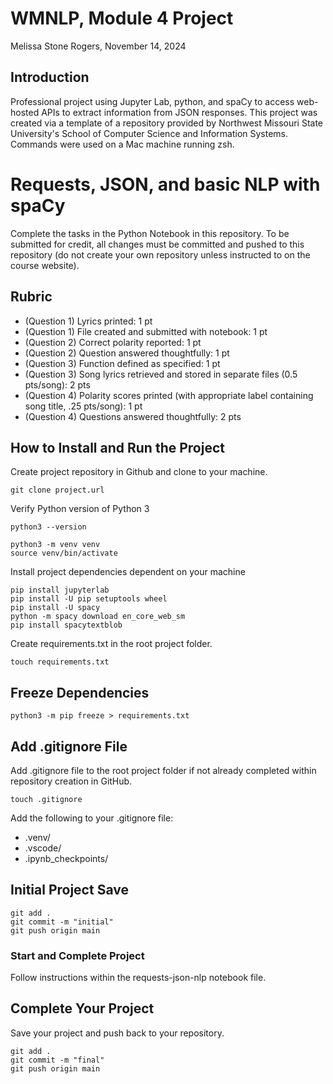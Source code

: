 # WMNLP, Module 4 Project 
Melissa Stone Rogers, November 14, 2024


## Introduction
Professional project using Jupyter Lab, python, and spaCy to access web-hosted APIs to extract information from JSON responses. This project was created via a template of a repository provided by Northwest Missouri State University's School of Computer Science and Information Systems. 
Commands were used on a Mac machine running zsh.  

# Requests, JSON, and basic NLP with spaCy

Complete the tasks in the Python Notebook in this repository.
To be submitted for credit, all changes must be committed and pushed to this repository (do not create your own repository unless instructed to on the course website).

## Rubric

* (Question 1) Lyrics printed: 1 pt
* (Question 1) File created and submitted with notebook: 1 pt
* (Question 2) Correct polarity reported: 1 pt
* (Question 2) Question answered thoughtfully: 1 pt
* (Question 3) Function defined as specified: 1 pt
* (Question 3) Song lyrics retrieved and stored in separate files (0.5 pts/song): 2 pts
* (Question 4) Polarity scores printed (with appropriate label containing song title, .25 pts/song): 1 pt
* (Question 4) Questions answered thoughtfully: 2 pts


## How to Install and Run the Project
Create project repository in Github and clone to your machine.

```
git clone project.url
```
Verify Python version of Python 3
```
python3 --version

```
```
python3 -m venv venv
source venv/bin/activate
```

Install project dependencies dependent on your machine  
```
pip install jupyterlab 
pip install -U pip setuptools wheel
pip install -U spacy
python -m spacy download en_core_web_sm
pip install spacytextblob
```
Create requirements.txt in the root project folder. 
```
touch requirements.txt
```

## Freeze Dependencies 
```
python3 -m pip freeze > requirements.txt
```

## Add .gitignore File
Add .gitignore file to the root project folder if not already completed within repository creation in GitHub.
```
touch .gitignore
```
Add the following to your .gitignore file: 
- .venv/
- .vscode/
- .ipynb_checkpoints/

## Initial Project Save
```
git add .
git commit -m "initial"                         
git push origin main
```
### Start and Complete Project 
Follow instructions within the requests-json-nlp notebook file. 

## Complete Your Project
Save your project and push back to your repository. 
```
git add .
git commit -m "final"                         
git push origin main
```
